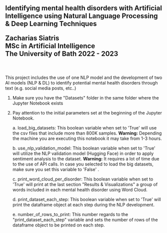 <h2>Identifying mental health disorders with Artificial Intelligence using Natural Language Processing & Deep Learning Techniques

Zacharias Siatris<br>
MSc in Artificial Intelligence <br>
The University of Bath 2022 - 2023</h2>

<br><br>
This project includes the use of one NLP model and the development of two AI models (NLP &amp; DL) to identify potential mental health disorders through text (e.g. social media posts, etc..)

1. Make sure you have the "Datasets" folder in the same folder where the Jupyter Notebook exists
2. Pay attention to the initial parameters set at the beginning of the Jupyter Notebook.

   a. load_big_datasets: This boolean variable when set to 'True' will use the csv files that include more than 800K samples.
      **Warning:** Depending the machine you are executing this notebook it may take from 1-3 hours.


   b. use_nlp_validation_model: This boolean variable when set to 'True' will utilize the NLP validation model (Hugging Face) in order to apply 
                               sentiment analysis to the dataset.
      **Warning:** It requires a lot of time due to the use of API calls. In case you selected to load the big datasets, make sure you set this variable to 'False' .


   c. print_word_cloud_per_disorder: This boolean variable when set to 'True' will print at the last section "Results & Visualizations" a group of words 
                                    included in each mental health disorder using Word Cloud.

   d. print_dataset_each_step: This boolean variable when set to 'True' will print the dataframe object at each step during the NLP development.

   e. number_of_rows_to_print: This number regards to the "print_dataset_each_step" variable and sets the number of rows of the dataframe object to 
                              be printed on each step.
